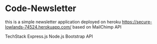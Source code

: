 # Code-Newsletter

this is a simple newsletter application deployed on heroku https://secure-lowlands-74524.herokuapp.com/ based on MailChimp API

TechStack
Express.js
Node.js
Bootstrap
API
